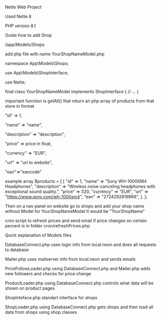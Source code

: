 Nette Web Project

Used Nette 8

PHP version 8.1


Guide how to add Shop

/app/Models/Shops

add php file with name YourShopNameModel.php

namespace App\Models\Shops;

use App\Models\ShopInterface;

use Nette;

final class YourShopNameModel implements ShopInterface
{
    // ...
}

important function is getAll() that return an php array of products from that store in format

"id" => 1,

"name" => "name",

"description" => "description",

"price" => price in float,

"currency" => "EUR",

"url" => "url to website",

"ean"=>"eancode"

example array
$products = [
    [
        "id" => 1,
        "name" => "Sony WH-1000XM4 Headphones",
        "description" => "Wireless noise-canceling headphones with exceptional sound quality.",
        "price" => 320,
        "currency" => "EUR",
        "url" => "https://www.sony.com/wh-1000xm4",
        "ean" => "2724292819966",
    ],
];

Then on a nav panel on website go to shops and add your shop name without Model for YourShopNameModel
It would be "YourShopName"

cron script to refresh prices and send email if price changes on certain percent is in folder cron/refreshPrices.php

Quick explanation of Models files

DatabaseConnect.php uses login info from local.neon and does all requests to database

Mailer.php uses mailserver info from local.neon and sends emails

PriceFollowLoader.php using DatabaseConnect.php and Mailer.php adds new followers and checks for price change

ProductLoader.php using DatabaseConnect.php controls what data will be shown on product pages

ShopInteface.php standart interface for shops

ShopLoader.php using DatabaseConnect.php gets shops and then load all data from shops using shop classes